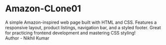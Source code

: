 # Amazon-CLone01
A simple Amazon-inspired web page built with HTML and CSS. Features a responsive layout, product listings, navigation bar, and a styled footer. Great for practicing frontend development and mastering CSS styling!
<br>
Author - Nikhil Kumar
